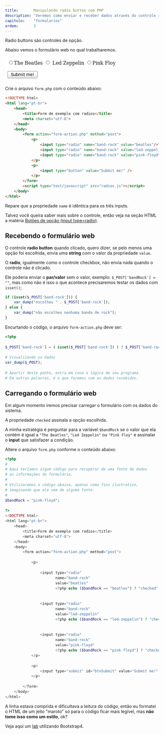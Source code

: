 ```yaml
---
title:       Manipulando radio button com PHP
description: 'Veremos como enviar e receber dados através do controle radio button (input type="radio")'
capitulo:    "formularios"
ordem:       3
---
```


Radio buttons são controles de opção.

Abaixo vemos o formulário web no qual trabalharemos.

!["Imagem ilustrando o controle radio button"](form-radios-button.png "Imagem ilustrando o controle radio button")

Crie o arquivo `form.php` com o conteúdo abaixo:

```html
<!DOCTYPE html>
<html lang="pt-br">
    <head>
        <title>Form de exemplo com radios</title>
        <meta charset="utf-8">
    </head>
    <body>
        <form action="form-action.php" method="post">
            <p>
                <input type="radio" name="band-rock" value="beatles"/>The Beatles
                <input type="radio" name="band-rock" value="led-zeppelin"/> Led Zeppelin
                <input type="radio" name="band-rock" value="pink-floyd"/>Pink Floy
            </p>
            <p>
                <input type="button" value="Submit me!" />
            </p>
        </form>
        <script type="text/javascript" src="radios.js"></script>
    </body>
</html>
```

Repare que a propriedade `name` é idêntica para os três inputs.

Talvez você queira saber mais sobre o controle, então veja na seção HTML a matéria 
[Botões de opção (input type=radio)](/html-css/formularios/radio-buttons/).




Recebendo o formulário web
---

O controle __radio button__ quando clicado, quero dizer, se pelo menos uma opção foi escolhida, envia uma __string__
com o valor da propriedade `value`.

O __radio__, igualmente como o controle checkbox, não envia nada quando o controle não é clicado.

Ele poderia enviar o __par/valor__ sem o valor, exemplo: `$_POST['bandRock'] = ""`, mas como não é isso o que acontece
precisaremos testar os dados com `isset()`;

```php
if (isset($_POST['band-rock'])) {
    var_dump("escolheu " . $_POST['band-rock']);
} else {
    var_dump("não escolheu nenhuma banda de rock");
}
```

Encurtando o código, o arquivo `form-action.php` deve ser:

```php
<?php

$_POST['band-rock'] = ( isset($_POST['band-rock']) ) ? $_POST['band-rock'] : null;

# Visualizando os dados
var_dump($_POST);

# Apartir deste ponto, entra em cena a lógica de seu programa.
# Em outras palavras, é o que faremos com os dados recebidos.
```



Carregando o formulário web
---

Em algum momento iremos precisar carregar o formulário com os dados do sistema.

A propriedade `checked` assinala a opção escolhida.

A minha estratégia é perguntar para a variável `$bandRock` se o valor que ela contém é igual a `"The Beatles"`, 
`"Led Zeppelin"` ou `"Pink Floy"` e assinalar o __input__ que satisfazer a condição. 

Altere o arquivo `form.php` conforme o conteúdo abaixo:

```php
<?php
#
# Aqui teríamos algum código para recuperar de uma fonte de dados
# as informações do formulário.
#
# Utilizaremos o código abaixo, apenas como fins ilustrativo,
# imaginando que ele vem de alguma fonte.
#
$bandRock = "pink-floyd";

?>
<!DOCTYPE html>
<html lang="pt-br">
    <head>
        <title>Form de exemplo com radios</title>
        <meta charset="utf-8">
    </head>
    <body>
        <form action="form-action.php" method="post">

            <p>

                <input type="radio"
                       name="band-rock"
                       value="beatles"
                       <?php echo ($bandRock == "beatles") ? "checked" : null; ?>/>The Beatles


                <input type="radio"
                       name="band-rock"
                       value="led-zeppelin"
                       <?php echo ($bandRock == "led-zeppelin") ? "checked" : null; ?>/>Led Zeppelin


                <input type="radio"
                       name="band-rock"
                       value="pink-floyd"
                       <?php echo ($bandRock == "pink-floyd") ? "checked" : null; ?>/>Pink Floy
            </p>

            <p>
                <input type="submit" id="btnSubmit" value="Submit me!" />
            </p>

        </form>
    </body>
</html>
```

A linha estava comprida e dificultava a leitura do código, então eu formatei o HTML de um jeito "maroto" só para o 
código ficar mais legível, mas __não tome isso como um estilo__, ok? 


Veja aqui um [lab](/php/labs/radio/form.php) utilizando Bootstrap4.

